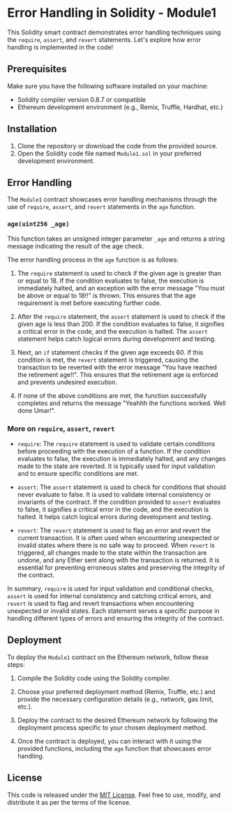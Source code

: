# Error Handling in Solidity - Module1

This Solidity smart contract demonstrates error handling techniques using the `require`, `assert`, and `revert` statements. Let's explore how error handling is implemented in the code!

## Prerequisites

Make sure you have the following software installed on your machine:

- Solidity compiler version 0.8.7 or compatible
- Ethereum development environment (e.g., Remix, Truffle, Hardhat, etc.)

## Installation

1. Clone the repository or download the code from the provided source.
2. Open the Solidity code file named `Module1.sol` in your preferred development environment.

## Error Handling

The `Module1` contract showcases error handling mechanisms through the use of `require`, `assert`, and `revert` statements in the `age` function.

### `age(uint256 _age)`

This function takes an unsigned integer parameter `_age` and returns a string message indicating the result of the age check.

The error handling process in the `age` function is as follows:

1. The `require` statement is used to check if the given age is greater than or equal to 18. If the condition evaluates to false, the execution is immediately halted, and an exception with the error message "You must be above or equal to 18!!" is thrown. This ensures that the age requirement is met before executing further code.

2. After the `require` statement, the `assert` statement is used to check if the given age is less than 200. If the condition evaluates to false, it signifies a critical error in the code, and the execution is halted. The `assert` statement helps catch logical errors during development and testing.

3. Next, an `if` statement checks if the given age exceeds 60. If this condition is met, the `revert` statement is triggered, causing the transaction to be reverted with the error message "You have reached the retirement age!!". This ensures that the retirement age is enforced and prevents undesired execution.

4. If none of the above conditions are met, the function successfully completes and returns the message "Yeahhh the functions worked. Well done Umar!".

### More on `require`, `assert`, `revert`

- `require`: The `require` statement is used to validate certain conditions before proceeding with the execution of a function. If the condition evaluates to false, the execution is immediately halted, and any changes made to the state are reverted. It is typically used for input validation and to ensure specific conditions are met.

- `assert`: The `assert` statement is used to check for conditions that should never evaluate to false. It is used to validate internal consistency or invariants of the contract. If the condition provided to `assert` evaluates to false, it signifies a critical error in the code, and the execution is halted. It helps catch logical errors during development and testing.

- `revert`: The `revert` statement is used to flag an error and revert the current transaction. It is often used when encountering unexpected or invalid states where there is no safe way to proceed. When `revert` is triggered, all changes made to the state within the transaction are undone, and any Ether sent along with the transaction is returned. It is essential for preventing erroneous states and preserving the integrity of the contract.

In summary, `require` is used for input validation and conditional checks, `assert` is used for internal consistency and catching critical errors, and `revert` is used to flag and revert transactions when encountering unexpected or invalid states. Each statement serves a specific purpose in handling different types of errors and ensuring the integrity of the contract.

## Deployment

To deploy the `Module1` contract on the Ethereum network, follow these steps:

1. Compile the Solidity code using the Solidity compiler.

2. Choose your preferred deployment method (Remix, Truffle, etc.) and provide the necessary configuration details (e.g., network, gas limit, etc.).

3. Deploy the contract to the desired Ethereum network by following the deployment process specific to your chosen deployment method.

4. Once the contract is deployed, you can interact with it using the provided functions, including the `age` function that showcases error handling.

## License

This code is released under the [MIT License](https://opensource.org/licenses/MIT). Feel free to use, modify, and distribute it as per the terms of the license.
